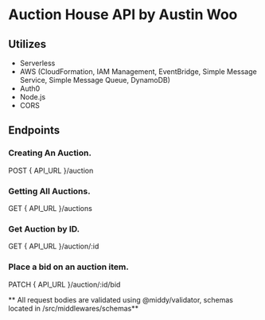 # Auction House API by Austin Woo

## Utilizes
 - Serverless
 - AWS (CloudFormation, IAM Management, EventBridge, Simple Message Service, Simple Message Queue, DynamoDB)
 - Auth0
 - Node.js
 - CORS


## Endpoints
### Creating An Auction. 
POST { API_URL }/auction

### Getting All Auctions. 
GET { API_URL }/auctions

### Get Auction by ID. 
GET { API_URL }/auction/:id

### Place a bid on an auction item. 
PATCH { API_URL }/auction/:id/bid

** All request bodies are validated using @middy/validator, schemas located in /src/middlewares/schemas**
